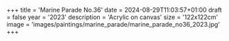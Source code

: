 +++
title = 'Marine Parade No.36'
date = 2024-08-29T11:03:57+01:00
draft = false
year = '2023'
description = 'Acrylic on canvas'
size = '122x122cm'
image = 'images/paintings/marine_parade/marine_parade_no36_2023.jpg'
+++
